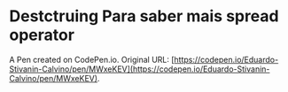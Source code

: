 # Destctruing  Para saber mais  spread operator

A Pen created on CodePen.io. Original URL: [https://codepen.io/Eduardo-Stivanin-Calvino/pen/MWxeKEV](https://codepen.io/Eduardo-Stivanin-Calvino/pen/MWxeKEV).

